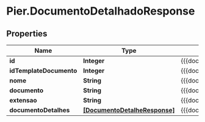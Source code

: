 # Pier.DocumentoDetalhadoResponse

## Properties
Name | Type | Description | Notes
------------ | ------------- | ------------- | -------------
**id** | **Integer** | {{{documento_detalhado_response_id_value}}} | [optional] 
**idTemplateDocumento** | **Integer** | {{{documento_detalhado_response_id_template_documento_value}}} | [optional] 
**nome** | **String** | {{{documento_detalhado_response_nome_value}}} | [optional] 
**documento** | **String** | {{{documento_detalhado_response_documento_value}}} | [optional] 
**extensao** | **String** | {{{documento_detalhado_response_extensao_value}}} | [optional] 
**documentoDetalhes** | [**[DocumentoDetalheResponse]**](DocumentoDetalheResponse.md) | {{{documento_detalhado_response_documento_detalhes_value}}} | [optional] 


